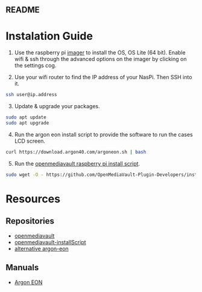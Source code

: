 ## README

# Instalation Guide

1. Use the raspberry pi [imager](https://www.raspberrypi.com/software/) to install the OS, OS Lite (64 bit). Enable wifi & ssh through the advanced options on the imager by clicking on the settings cog.

2. Use your wifi router to find the IP address of your NasPi. Then SSH into it.
```bash
ssh user@ip.address
```

3. Update & upgrade your packages.
```bash
sudo apt update
sudo apt upgrade
```

4. Run the argon eon install script to provide the software to run the cases LCD screen.
```bash
curl https://download.argon40.com/argoneon.sh | bash
```

5. Run the [openmediavault raspberry pi install script](https://github.com/OpenMediaVault-Plugin-Developers/installScript#installation).
```bash
sudo wget -O - https://github.com/OpenMediaVault-Plugin-Developers/installScript/raw/master/install | sudo bash
```

# Resources

## Repositories

- [openmediavault](https://github.com/openmediavault/openmediavault)
- [openmediavault-installScript](https://github.com/OpenMediaVault-Plugin-Developers/installScript)
- [alternative argon-eon](https://github.com/JeffCurless/argoneon)

## Manuals

- [Argon EON](https://cdn.shopify.com/s/files/1/0556/1660/2177/files/FOR_PRINT_EON_INSTRUCTION_MANUAL_20211215.pdf?v=1646124298)
